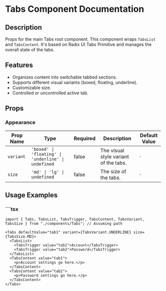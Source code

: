 # Tabs Component Documentation

## Description
Props for the main Tabs root component. This component wraps `TabsList` and `TabsContent`.
It's based on Radix UI Tabs Primitive and manages the overall state of the tabs.

## Features
- Organizes content into switchable tabbed sections.
- Supports different visual variants (boxed, floating, underline).
- Customizable size.
- Controlled or uncontrolled active tab.

## Props

### Appearance

| Prop Name     | Type        | Required | Description | Default Value |
|---------------|-------------|----------|-------------|---------------|
| `variant` | `'boxed' \| 'floating' \| 'underline' \| undefined` | false | The visual style variant of the tabs. | `-` |
| `size` | `'md' \| 'lg' \| undefined` | false | The size of the tabs. | `-` |

## Usage Examples

### ```tsx
```tsx
import { Tabs, TabsList, TabsTrigger, TabsContent, TabsVariant, TabsSize } from "./components/Tabs"; // Assuming path

<Tabs defaultValue="tab1" variant={TabsVariant.UNDERLINE} size={TabsSize.MD}>
  <TabsList>
    <TabsTrigger value="tab1">Account</TabsTrigger>
    <TabsTrigger value="tab2">Password</TabsTrigger>
  </TabsList>
  <TabsContent value="tab1">
    <p>Account settings go here.</p>
  </TabsContent>
  <TabsContent value="tab2">
    <p>Password settings go here.</p>
  </TabsContent>
</Tabs>
